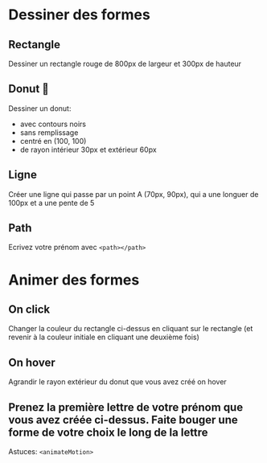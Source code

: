 # Dessiner des formes

## Rectangle

Dessiner un rectangle rouge de 800px de largeur et 300px de hauteur

## Donut 🍩

Dessiner un donut:

- avec contours noirs
- sans remplissage
- centré en (100, 100)
- de rayon intérieur 30px et extérieur 60px

## Ligne

Créer une ligne qui passe par un point A (70px, 90px), qui a une longuer de 100px et a une pente de 5

## Path

Ecrivez votre prénom avec `<path></path>`

# Animer des formes

## On click

Changer la couleur du rectangle ci-dessus en cliquant sur le rectangle (et revenir à la couleur initiale en cliquant une deuxième fois)

## On hover

Agrandir le rayon extérieur du donut que vous avez créé on hover

## Prenez la première lettre de votre prénom que vous avez créée ci-dessus. Faite bouger une forme de votre choix le long de la lettre

Astuces: `<animateMotion>`
